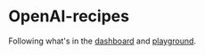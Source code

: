 # OpenAI-recipes

Following what's in the [dashboard](https://platform.openai.com/chat-completions) and [playground](https://platform.openai.com/playground/chat?models=gpt-4o).
